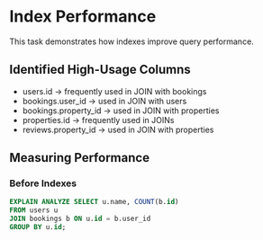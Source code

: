 # Index Performance

This task demonstrates how indexes improve query performance.

## Identified High-Usage Columns
- users.id → frequently used in JOIN with bookings
- bookings.user_id → used in JOIN with users
- bookings.property_id → used in JOIN with properties
- properties.id → frequently used in JOINs
- reviews.property_id → used in JOIN with properties

## Measuring Performance

### Before Indexes
```sql
EXPLAIN ANALYZE SELECT u.name, COUNT(b.id)
FROM users u
JOIN bookings b ON u.id = b.user_id
GROUP BY u.id;

